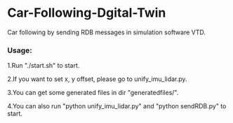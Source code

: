 # Car-Following-Dgital-Twin
Car following by sending RDB messages in simulation software VTD.
### Usage:
1.Run "./start.sh" to start.

2.If you want to set x, y offset, please go to unify_imu_lidar.py.

3.You can get some generated files in dir "generatedfiles/".

4.You can also run "python unify_imu_lidar.py" and "python sendRDB.py" to start.
